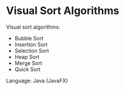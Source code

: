 # Visual Sort Algorithms
Visual sort algorithms:
 - Bubble Sort
 - Insertion Sort
 - Selection Sort
 - Heap Sort
 - Merge Sort
 - Quick Sort
 
 Language: Java (JavaFX)

